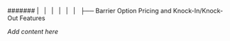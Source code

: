 ####### |   |   |   |   |   |   ├── Barrier Option Pricing and Knock-In/Knock-Out Features

*Add content here*